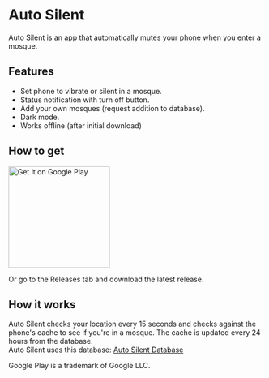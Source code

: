 # Auto Silent

Auto Silent is an app that automatically mutes your phone when you enter a mosque.

## Features

- Set phone to vibrate or silent in a mosque.
- Status notification with turn off button.
- Add your own mosques (request addition to database).
- Dark mode.
- Works offline (after initial download)

## How to get

<a href="https://play.google.com/store/apps/details?id=com.itsha123.autosilent">
  <img src="https://github.com/user-attachments/assets/4d99a423-6fba-463c-a72f-ae12bb974612" alt="Get it on Google Play" width="200"/>
</a>

Or go to the Releases tab and download the latest release.

## How it works

Auto Silent checks your location every 15 seconds and checks against the phone's cache to see if
you're in a mosque. The cache is updated every 24 hours from the database.  
Auto Silent uses this database: [Auto Silent Database](https://github.com/auto-silent/database)

Google Play is a trademark of Google LLC.
